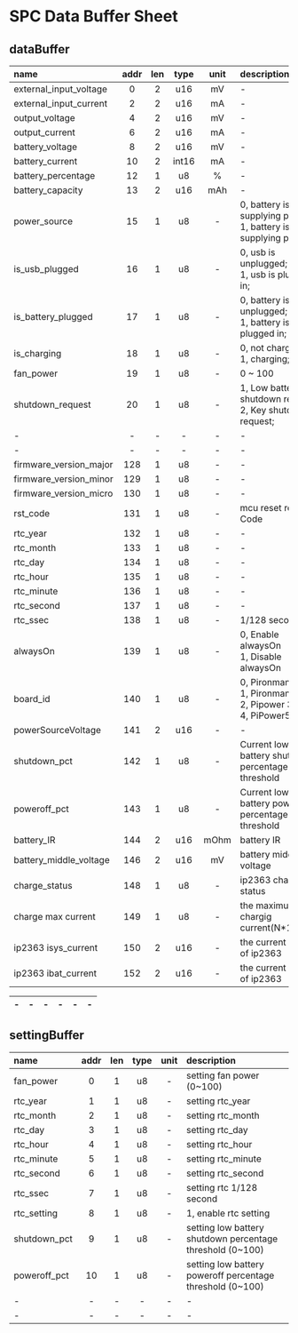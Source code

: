 # SPC Data Buffer Sheet

## dataBuffer

|name|addr|len|type|unit|description|
|:--|:--:|:--:|:--:|:--:|:--|
|external_input_voltage|0|2|u16|mV|-|
|external_input_current|2|2|u16|mA|-|
|output_voltage|4|2|u16|mV|-|
|output_current|6|2|u16|mA|-|
|battery_voltage|8|2|u16|mV|-|
|battery_current|10|2|int16|mA|-|
|battery_percentage|12|1|u8|%|-|
|battery_capacity|13|2|u16|mAh|-|
|power_source|15|1|u8|-| 0,  battery isn't supplying power; <br> 1,  battery is supplying power;|
|is_usb_plugged|16|1|u8|-| 0, usb is unplugged; <br> 1, usb is plugged in;|
|is_battery_plugged|17|1|u8|-| 0, battery is unplugged; <br> 1, battery is plugged in;|
|is_charging|18|1|u8|-| 0, not charging; <br> 1, charging;|
|fan_power|19|1|u8|-| 0 ~ 100|
|shutdown_request|20|1|u8|-| 1, Low battery shutdown request;<br> 2, Key shutdown request;|
|-|-|-|-|-|-|
|-|-|-|-|-|-|
|firmware_version_major|128|1|u8|-|-|
|firmware_version_minor|129|1|u8|-|-|
|firmware_version_micro|130|1|u8|-|-|
|rst_code|131|1|u8|-|mcu reset reason Code|
|rtc_year|132|1|u8|-|-|
|rtc_month|133|1|u8|-|-|
|rtc_day|134|1|u8|-|-|
|rtc_hour|135|1|u8|-|-|
|rtc_minute|136|1|u8|-|-|
|rtc_second|137|1|u8|-|-|
|rtc_ssec|138|1|u8|-|1/128 second|
|alwaysOn|139|1|u8|-|0, Enable alwaysOn <br> 1, Disable alwaysOn|
|board_id|140|1|u8|-|0, Pironman U1 <br> 1, Pironman 4 <br> 2, Pipower 3<br> 4, PiPower5|
|powerSourceVoltage|141|2|u16|-|-|
|shutdown_pct|142|1|u8|-| Current low battery shutdown percentage threshold|
|poweroff_pct|143|1|u8|-| Current low battery poweroff percentage threshold|
|battery_IR|144|2|u16|mOhm| battery IR|
|battery_middle_voltage|146|2|u16|mV| battery middle voltage|
|charge_status|148|1|u8|-| ip2363 charge status|
|charge max current|149|1|u8|-| the maximum of chargig current(N*100mA)|
|ip2363 isys_current|150|2|u16|-| the current at isys of ip2363|
|ip2363 ibat_current|152|2|u16|-| the current at ibat of ip2363|

|-|-|-|-|-|-|
|-|-|-|-|-|-|

## settingBuffer

|name|addr|len|type|unit|description|
|:--|:--:|:--:|:--:|:--:|:--|
|fan_power|0|1|u8|-|setting fan power (0~100)|
|rtc_year|1|1|u8|-|setting rtc_year|
|rtc_month|2|1|u8|-|setting rtc_month|
|rtc_day|3|1|u8|-|setting rtc_day|
|rtc_hour|4|1|u8|-|setting rtc_hour|
|rtc_minute|5|1|u8|-|setting rtc_minute|
|rtc_second|6|1|u8|-|setting rtc_second|
|rtc_ssec|7|1|u8|-|setting rtc 1/128 second|
|rtc_setting|8|1|u8|-|1, enable rtc setting|
|shutdown_pct|9|1|u8|-|setting low battery shutdown percentage threshold (0~100)|
|poweroff_pct|10|1|u8|-|setting low battery poweroff percentage threshold (0~100)|
|-|-|-|-|-|-|
|-|-|-|-|-|-|
